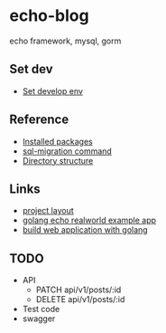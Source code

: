 # echo-blog
echo framework, mysql, gorm

## Set dev

- [Set develop env](./docs/dev.md)

## Reference

- [Installed packages](docs/packages.md)
- [sql-migration command](docs/sql_migrate.md)
- [Directory structure](docs/structure.md)

## Links

- [project layout](https://github.com/golang-standards/project-layout)
- [golang echo realworld example app](https://github.com/xesina/golang-echo-realworld-example-app)
- [build web application with golang](https://astaxie.gitbooks.io/build-web-application-with-golang/en/)

## TODO

- API
  - PATCH api/v1/posts/:id
  - DELETE api/v1/posts/:id
- Test code
- swagger
